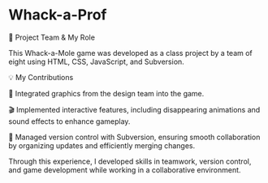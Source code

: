 # Whack-a-Prof
👥 Project Team & My Role

This Whack-a-Mole game was developed as a class project by a team of eight using HTML, CSS, JavaScript, and Subversion.

💡 My Contributions

  🎨 Integrated graphics from the design team into the game.

  🎬 Implemented interactive features, including disappearing animations and sound effects to enhance gameplay.

  🔄 Managed version control with Subversion, ensuring smooth collaboration by organizing updates and efficiently merging changes.

Through this experience, I developed skills in teamwork, version control, and game development while working in a collaborative environment.
